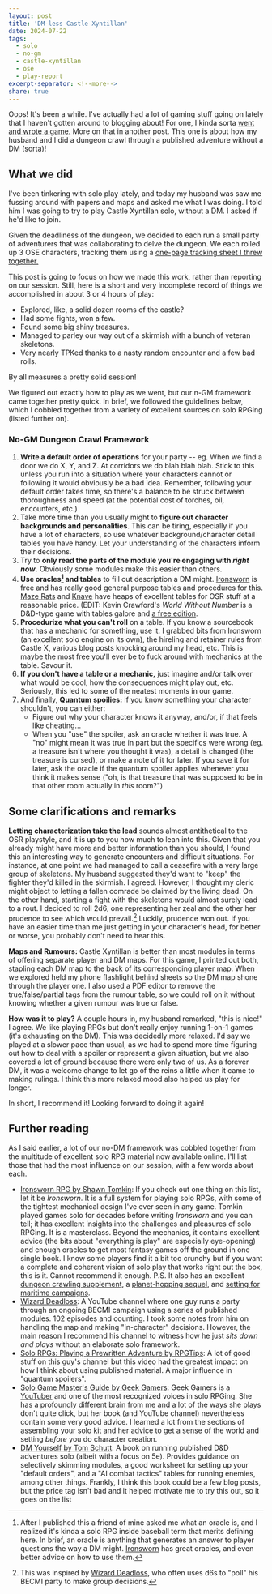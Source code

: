```yaml
---
layout: post
title: 'DM-less Castle Xyntillan'
date: 2024-07-22
tags:
  - solo
  - no-gm
  - castle-xyntillan
  - ose
  - play-report
excerpt-separator: <!--more-->
share: true
---
```

Oops! It's been a while. I've actually had a lot of gaming stuff going on lately that I haven't gotten around to blogging about! For one, I kinda sorta [went and wrote a game.](https://thelastrobot.itch.io/priestoftheroad) More on that in another post. This one is about how my husband and I did a dungeon crawl through a published adventure without a DM (sorta)! <!--more-->

## What we did

I've been tinkering with solo play lately, and today my husband was saw me fussing around with papers and maps and asked me what I was doing. I told him I was going to try to play Castle Xyntillan solo, without a DM. I asked if he'd like to join.

Given the deadliness of the dungeon, we decided to each run a small party of adventurers that was collaborating to delve the dungeon. We each rolled up 3 OSE characters, tracking them using a [one-page tracking sheet I threw together.](https://github.com/todistantlands/todistantlands.github.io/assets/files/solo_party_pc_tracker.pdf)

This post is going to focus on how we made this work, rather than reporting on our session. Still, here is a short and very incomplete record of things we accomplished in about 3 or 4 hours of play:
- Explored, like, a solid dozen rooms of the castle?
- Had some fights, won a few.
- Found some big shiny treasures.
- Managed to parley our way out of a skirmish with a bunch of veteran skeletons. 
- Very nearly TPKed thanks to a nasty random encounter and a few bad rolls.

By all measures a pretty solid session!

We figured out exactly how to play as we went, but our n-GM framework came together pretty quick. In brief, we followed the guidelines below, which I cobbled together from a variety of excellent sources on solo RPGing (listed further on).

### No-GM Dungeon Crawl Framework
1. **Write a default order of operations** for your party -- eg. When we find a door we do X, Y, and Z. At corridors we do blah blah blah. Stick to this unless you run into a situation where your characters cannot or following it would obviously be a bad idea. Remember, following your default order takes time, so there's a balance to be struck between thoroughness and speed (at the potential cost of torches, oil, encounters, etc.)
2. Take more time than you usually might to **figure out character backgrounds and personalities**. This can be tiring, especially if you have a lot of characters, so use whatever background/character detail tables you have handy. Let your understanding of the characters inform their decisions.
3. Try to **only read the parts of the module you're engaging with *right now*.** Obviously some modules make this easier than others. 
4. **Use oracles[^2] and tables** to fill out description a DM might. [Ironsworn](https://www.ironswornrpg.com/) is free and has really good general purpose tables and procedures for this. [Maze Rats](https://questingblog.com/maze-rats/) and [Knave](https://questingblog.com/knave/) have heaps of excellent tables for OSR stuff at a reasonable price. (EDIT: Kevin Crawford's *World Without Number* is a D&D-type game with tables galore and [a free edition](https://www.drivethrurpg.com/en/product/348809/worlds-without-number-free-edition).
5. **Procedurize what you can't roll** on a table. If you know a sourcebook that has a mechanic for something, use it. I grabbed bits from Ironsworn (an excellent solo engine on its own), the hireling and retainer rules from Castle X, various blog posts knocking around my head, etc. This is maybe the most free you'll ever be to fuck around with mechanics at the table. Savour it.
6. **If you don't have a table or a mechanic,** just imagine and/or talk over what would be cool, how the consequences might play out, etc. Seriously, this led to some of the neatest moments in our game.
7. And finally, **Quantum spoilies:** if you know something your character shouldn't, you can either:
    - Figure out why your character knows it anyway, and/or, if that feels like cheating...
	- When you "use" the spoiler, ask an oracle whether it was true. A "no" might mean it was true in part but the specifics were wrong (eg. a treasure isn't where you thought it was), a detail is changed (the treasure is cursed), or make a note of it for later. If you save it for later, ask the oracle if the quantum spoiler applies whenever you think it makes sense ("oh, is that treasure that was supposed to be in that other room actually in _this_ room?")
## Some clarifications and remarks

**Letting characterization take the lead** sounds almost antithetical to the OSR playstyle, and it is up to you how much to lean into this. Given that you already might have more and better information than you should, I found this an interesting way to generate encounters and difficult situations. For instance, at one point we had managed to call a ceasefire with a very large group of skeletons. My husband suggested they'd want to "keep" the fighter they'd killed in the skirmish. I agreed. However, I thought my cleric might object to letting a fallen comrade be claimed by the living dead. On the other hand, starting a fight with the skeletons would almost surely lead to a rout. I decided to roll 2d6, one representing her zeal and the other her prudence to see which would prevail.[^1] Luckily, prudence won out. If you have an easier time than me just getting in your character's head, for better or worse, you probably don't need to hear this.

**Maps and Rumours:** Castle Xyntillan is better than most modules in terms of offering separate player and DM maps. For this game, I printed out both, stapling each DM map to the back of its corresponding player map. When we explored held my phone flashlight behind sheets so the DM map shone through the player one. I also used a PDF editor to remove the true/false/partial tags from the rumour table, so we could roll on it without knowing whether a given rumour was true or false.

**How was it to play?** A couple hours in, my husband remarked, "this is nice!" I agree. We like playing RPGs but don't really enjoy running 1-on-1 games (it's exhausting on the DM). This was decidedly more relaxed. I'd say we played at a slower pace than usual, as we had to spend more time figuring out how to deal with a spoiler or represent a given situation, but we also covered a lot of ground because there were only two of us. As a forever DM, it was a welcome change to let go of the reins a little when it came to making rulings. I think this more relaxed mood also helped us play for longer.

In short, I recommend it! Looking forward to doing it again!

## Further reading

As I said earlier, a lot of our no-DM framework was cobbled together from the multitude of excellent solo RPG material now available online. I'll list those that had the most influence on our session, with a few words about each.

- [Ironsworn RPG by Shawn Tomkin](https://www.ironswornrpg.com/): If you check out one thing on this list, let it be *Ironsworn*. It is a full system for playing solo RPGs, with some of the tightest mechanical design I've ever seen in any game. Tomkin played games solo for decades before writing *Ironsworn* and you can tell; it has excellent insights into the challenges and pleasures of solo RPGing. It is a masterclass. Beyond the mechanics, it contains excellent advice (the bits about "everything is play" are especially eye-opening) and enough oracles to get most fantasy games off the ground in one single book. I know some players find it a bit too crunchy but if you want a complete and coherent vision of solo play that works right out the box, this is it. Cannot recommend it enough. P.S. It also has an excellent [dungeon crawling supplement](https://www.ironswornrpg.com/product-ironsworn-delve), a [planet-hopping sequel](https://www.ironswornrpg.com/product-ironsworn-starforged), and [setting for maritime campaigns](https://www.ironswornrpg.com/product-sundered-isles).
- [Wizard Deadloss](https://www.youtube.com/@WizardDeadloss): A YouTube channel where one guy runs a party through an ongoing BECMI campaign using a series of published modules. 102 episodes and counting. I took some notes from him on handling the map and making "in-character" decisions. However, the main reason I recommend his channel to witness how he just *sits down and plays* without an elaborate solo framework. 
- [Solo RPGs: Playing a Prewritten Adventure by RPGTips](https://www.youtube.com/watch?v=FAkvJxIwwjM): A lot of good stuff on this guy's channel but this video had the greatest impact on how I think about using published material. A major influence in "quantum spoilers". 
- [Solo Game Master's Guide by Geek Gamers](https://modiphius.net/products/solo-game-masters-guide-pdf?_pos=1&_sid=697e85c4b&_ss=r): Geek Gamers is a [YouTuber](https://www.youtube.com/@GeekGamers01) and one of the most recognized voices in solo RPGing. She has a profoundly different brain from me and a lot of the ways she plays don't quite click, but her book (and YouTube channel) nevertheless contain some very good advice. I learned a lot from the sections of assembling your solo kit and her advice to get a sense of the world and setting *before* you do character creation.
- [DM Yourself by Tom Schutt](https://www.drivethrurpg.com/en/product/331912/dm-yourself-solo-roleplay-for-5e-d-d-and-osr-adventures): A book on running published D&D adventures solo (albeit with a focus on 5e). Provides guidance on selectively skimming modules, a good worksheet for setting up your "default orders", and a "AI combat tactics" tables for running enemies, among other things. Frankly, I think this book could be a few blog posts, but the price tag isn't bad and it helped motivate me to try this out, so it goes on the list

[^1]: This was inspired by [Wizard Deadloss](https://www.youtube.com/@WizardDeadloss), who often uses d6s to "poll" his BECMI party to make group decisions.
[^2]: After I published this a friend of mine asked me what an oracle is, and I realized it's kinda a solo RPG inside baseball term that merits defining here. In brief, an oracle is anything that generates an answer to player questions the way a DM might. [Ironsworn](https://www.ironswornrpg.com/) has great oracles, and even better advice on how to use them.